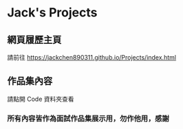 # Jack's Projects

## 網頁履歷主頁
請前往 https://jackchen890311.github.io/Projects/index.html

## 作品集內容
請點開 Code 資料夾查看

### 所有內容皆作為面試作品集展示用，勿作他用，感謝
